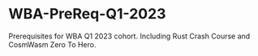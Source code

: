 # WBA-PreReq-Q1-2023
Prerequisites for WBA Q1 2023 cohort. Including Rust Crash Course and CosmWasm Zero To Hero.
